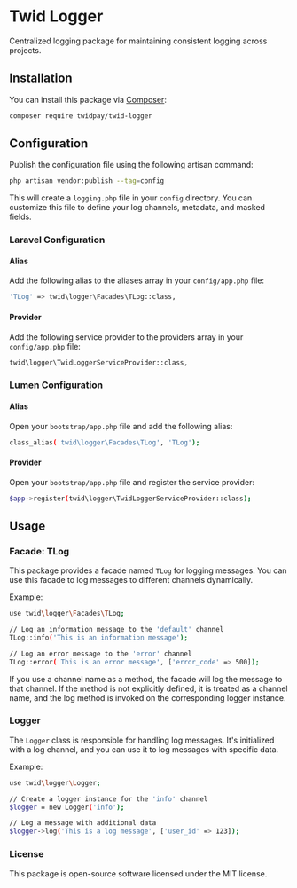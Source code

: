 # Twid Logger

Centralized logging package for maintaining consistent logging across projects.

## Installation

You can install this package via [Composer](https://getcomposer.org/):

```bash
composer require twidpay/twid-logger
```

## Configuration

Publish the configuration file using the following artisan command:

```bash
php artisan vendor:publish --tag=config
```

This will create a `logging.php` file in your `config` directory. You can customize this file to define your log channels, metadata, and masked fields.

### Laravel Configuration

#### Alias

Add the following alias to the aliases array in your `config/app.php` file:

```bash 
'TLog' => twid\logger\Facades\TLog::class,
```

#### Provider

Add the following service provider to the providers array in your `config/app.php` file:

```bash
twid\logger\TwidLoggerServiceProvider::class,
```

### Lumen Configuration

#### Alias

Open your `bootstrap/app.php` file and add the following alias:

```bash
class_alias('twid\logger\Facades\TLog', 'TLog');
```

#### Provider

Open your `bootstrap/app.php` file and register the service provider:

```bash
$app->register(twid\logger\TwidLoggerServiceProvider::class);
```






## Usage

### Facade: TLog

This package provides a facade named `TLog` for logging messages. You can use this facade to log messages to different channels dynamically.

Example:

```bash
use twid\logger\Facades\TLog;

// Log an information message to the 'default' channel
TLog::info('This is an information message');

// Log an error message to the 'error' channel
TLog::error('This is an error message', ['error_code' => 500]);
```

If you use a channel name as a method, the facade will log the message to that channel. If the method is not explicitly defined, it is treated as a channel name, and the log method is invoked on the corresponding logger instance.

### Logger

The `Logger` class is responsible for handling log messages. It's initialized with a log channel, and you can use it to log messages with specific data.

Example:

```bash
use twid\logger\Logger;

// Create a logger instance for the 'info' channel
$logger = new Logger('info');

// Log a message with additional data
$logger->log('This is a log message', ['user_id' => 123]);
```

### License

This package is open-source software licensed under the MIT license.

